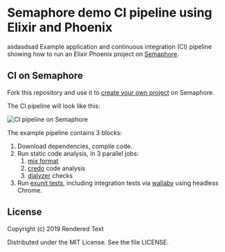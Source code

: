 # Semaphore demo CI pipeline using Elixir and Phoenix

asdasdsad
Example application and continuous integration (CI) pipeline showing how to run
an Elixir Phoenix project on [Semaphore][semaphore].

## CI on Semaphore

Fork this repository and use it to [create your own project][create-project] on
Semaphore.

The CI pipeline will look like this:

![CI pipeline on Semaphore](public/ci-pipeline.png)

The example pipeline contains 3 blocks:

1. Download dependencies, compile code.
2. Run static code analysis, in 3 parallel jobs:
    1. [mix format][mix-format]
    2. [credo][credo] code analysis
    3. [dialyzer][dialyxir] checks
3. Run [exunit tests][exunit], including integration tests via [wallaby][wallaby] using headless Chrome.

## License

Copyright (c) 2019 Rendered Text

Distributed under the MIT License. See the file LICENSE.

[semaphore]: https://semaphoreci.com
[create-project]: https://docs.semaphoreci.com/article/63-your-first-project
[mix-format]: https://hexdocs.pm/mix/master/Mix.Tasks.Format.html
[exunit]: https://semaphoreci.com/community/tutorials/introduction-to-testing-elixir-applications-with-exunit
[wallaby]: https://github.com/keathley/wallaby
[credo]: https://github.com/rrrene/credo
[dialyxir]: https://github.com/jeremyjh/dialyxir
